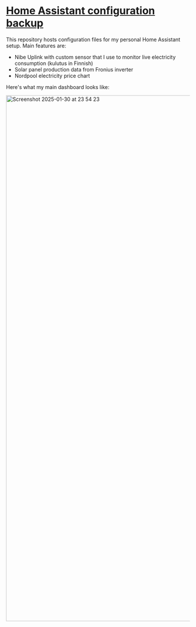 # [Home Assistant configuration backup](https://www.home-assistant.io)
This repository hosts configuration files for my personal Home Assistant setup. Main features are:
- Nibe Uplink with custom sensor that I use to monitor live electricity consumption (kulutus in Finnish)
- Solar panel production data from Fronius inverter
- Nordpool electricity price chart

Here's what my main dashboard looks like:

<img width="1436" alt="Screenshot 2025-01-30 at 23 54 23" src="https://github.com/user-attachments/assets/13caba05-770b-4e8c-8ab1-56aa5d5cda17" />


